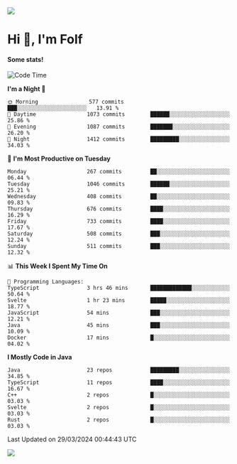 <img src="https://komarev.com/ghpvc/?username=itsfolf"/>
<h1>Hi 👋, I'm Folf</h1>


#### Some stats!
<!--START_SECTION:waka-->
![Code Time](http://img.shields.io/badge/Code%20Time-2%2C169%20hrs%2020%20mins-blue)

**I'm a Night 🦉** 

```text
🌞 Morning                577 commits         ███░░░░░░░░░░░░░░░░░░░░░░   13.91 % 
🌆 Daytime                1073 commits        ██████░░░░░░░░░░░░░░░░░░░   25.86 % 
🌃 Evening                1087 commits        ███████░░░░░░░░░░░░░░░░░░   26.20 % 
🌙 Night                  1412 commits        █████████░░░░░░░░░░░░░░░░   34.03 % 
```
📅 **I'm Most Productive on Tuesday** 

```text
Monday                   267 commits         ██░░░░░░░░░░░░░░░░░░░░░░░   06.44 % 
Tuesday                  1046 commits        ██████░░░░░░░░░░░░░░░░░░░   25.21 % 
Wednesday                408 commits         ██░░░░░░░░░░░░░░░░░░░░░░░   09.83 % 
Thursday                 676 commits         ████░░░░░░░░░░░░░░░░░░░░░   16.29 % 
Friday                   733 commits         ████░░░░░░░░░░░░░░░░░░░░░   17.67 % 
Saturday                 508 commits         ███░░░░░░░░░░░░░░░░░░░░░░   12.24 % 
Sunday                   511 commits         ███░░░░░░░░░░░░░░░░░░░░░░   12.32 % 
```


📊 **This Week I Spent My Time On** 

```text
💬 Programming Languages: 
TypeScript               3 hrs 46 mins       █████████████░░░░░░░░░░░░   50.64 % 
Svelte                   1 hr 23 mins        █████░░░░░░░░░░░░░░░░░░░░   18.77 % 
JavaScript               54 mins             ███░░░░░░░░░░░░░░░░░░░░░░   12.21 % 
Java                     45 mins             ███░░░░░░░░░░░░░░░░░░░░░░   10.09 % 
Docker                   17 mins             █░░░░░░░░░░░░░░░░░░░░░░░░   04.02 % 
```

**I Mostly Code in Java** 

```text
Java                     23 repos            █████████░░░░░░░░░░░░░░░░   34.85 % 
TypeScript               11 repos            ████░░░░░░░░░░░░░░░░░░░░░   16.67 % 
C++                      2 repos             █░░░░░░░░░░░░░░░░░░░░░░░░   03.03 % 
Svelte                   2 repos             █░░░░░░░░░░░░░░░░░░░░░░░░   03.03 % 
Rust                     2 repos             █░░░░░░░░░░░░░░░░░░░░░░░░   03.03 % 
```




 Last Updated on 29/03/2024 00:44:43 UTC
<!--END_SECTION:waka-->
<a src="https://discord.com/users/1090088995976925305"><img src="https://lanyard-profile-readme.vercel.app/api/1090088995976925305"/></a></td> 
